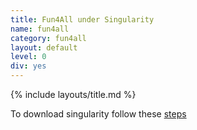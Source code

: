 ```yaml
---
title: Fun4All under Singularity
name: fun4all
category: fun4all
layout: default
level: 0
div: yes
---
```


{% include layouts/title.md %}

To download singularity follow these [steps](https://github.com/eic/Singularity/blob/master/README.md)
